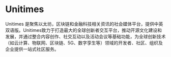 # Unitimes

Unitimes 是聚焦以太坊，区块链和金融科技相关资讯的社会媒体平台，提供中英双语版。Unitimes致力于打造最大的全球创新者交互平台，推动开源文化建设和发展，并通过整合内容创作、社交互动以及活动会议等基础功能，为全球创新技术（如云计算、物联网、区块链、5G、数字孪生等）领域的开发者、社区、组织及企业提供一站式社区服务。

